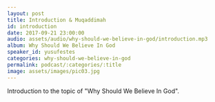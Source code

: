 ```yaml
---
layout: post
title: Introduction & Muqaddimah
id: introduction
date: 2017-09-21 23:00:00
audio: assets/audio/why-should-we-believe-in-god/introduction.mp3
album: Why Should We Believe In God
speaker_id: yusufestes 
categories: why-should-we-believe-in-god
permalink: podcast/:categories/:title
image: assets/images/pic03.jpg
---
```


Introduction to the topic of "Why Should We Believe In God".
